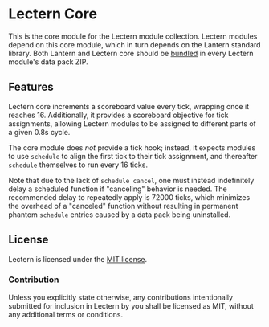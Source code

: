 # Lectern Core

This is the core module for the Lectern module collection. Lectern modules
depend on this core module, which in turn depends on the Lantern standard
library. Both Lantern and Lectern core should be [bundled] in every Lectern
module's data pack ZIP.

## Features

Lectern core increments a scoreboard value every tick, wrapping once it reaches
16. Additionally, it provides a scoreboard objective for tick assignments,
allowing Lectern modules to be assigned to different parts of a given 0.8s
cycle.

The core module does *not* provide a tick hook; instead, it expects modules to
use `schedule` to align the first tick to their tick assignment, and thereafter
`schedule` themselves to run every 16 ticks.

Note that due to the lack of `schedule cancel`, one must instead indefinitely
delay a scheduled function if "canceling" behavior is needed. The recommended
delay to repeatedly apply is 72000 ticks, which minimizes the overhead of a
"canceled" function without resulting in permanent phantom `schedule` entries
caused by a data pack being uninstalled.

## License

Lectern is licensed under the [MIT license].

### Contribution

Unless you explicitly state otherwise, any contributions intentionally submitted
for inclusion in Lectern by you shall be licensed as MIT, without any additional
terms or conditions.

[bundled]: https://lanternmc.com/docs/05-02-bundling/
[MIT license]: https://github.com/lecternmc/core/blob/master/LICENSE
